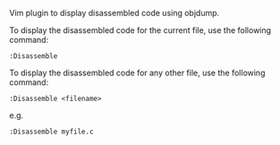 
Vim plugin to display disassembled code using objdump.

To display the disassembled code for the current file, use the following command:

	:Disassemble

To display the disassembled code for any other file, use the following command:

	:Disassemble <filename>

e.g.

	:Disassemble myfile.c

